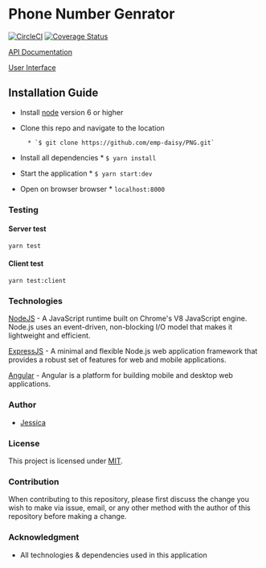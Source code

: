 # Phone Number Genrator

[![CircleCI](https://circleci.com/gh/emp-daisy/PNG/tree/develop.svg?style=svg)](https://circleci.com/gh/emp-daisy/PNG/tree/develop)
[![Coverage Status](https://coveralls.io/repos/github/emp-daisy/PNG/badge.svg?branch=develop)](https://coveralls.io/github/emp-daisy/PNG?branch=develop)

[API Documentation](https://empress-png.herokuapp.com/api/documentation)

[User Interface](https://empress-png.herokuapp.com)

## Installation Guide

* Install [node](https://nodejs.org/en/download/) version 6 or higher

* Clone this repo and navigate to the location

        * `$ git clone https://github.com/emp-daisy/PNG.git`

* Install all dependencies
        * `$ yarn install`

* Start the application
        * `$ yarn start:dev`

* Open on browser browser
        * `localhost:8000`

### Testing

#### Server test

`yarn test`

#### Client test

`yarn test:client`

### Technologies

[NodeJS](https://www.nodejs.org/) - A JavaScript runtime built on Chrome's V8 JavaScript engine. Node.js uses an event-driven, non-blocking I/O model that makes it lightweight and efficient.

[ExpressJS](https://www.expressjs.com/) - A minimal and flexible Node.js web application framework that provides a robust set of features for web and mobile applications.

[Angular](https://angular.io/) - Angular is a platform for building mobile and desktop web applications.

### Author

* [Jessica](https://github.com/emp-daisy/)

### License

This project is licensed under [MIT](https://github.com/emp-daisy/PNG/blob/develop/LICENSE).

### Contribution

When contributing to this repository, please first discuss the change you wish to make via issue, email, or any other method with the author of this repository before making a change.

### Acknowledgment

* All technologies & dependencies used in this application

